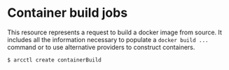 # Container build jobs

This resource represents a request to build a docker image from source. It includes
all the information necessary to populate a `docker build ...` command or to use
alternative providers to construct containers.

```sh
$ arcctl create containerBuild
```
